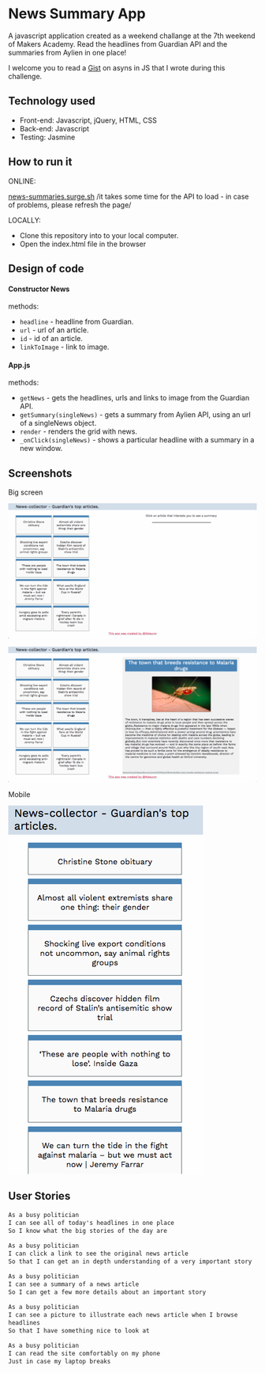 # News Summary App

A javascript application created as a weekend challange at the 7th weekend of Makers Academy. Read the headlines from Guardian API and the summaries from Aylien in one place!

I welcome you to read a [Gist](https://gist.github.com/Kotauror/618302fab7c851b63c98aa233db48d13) on asyns in JS that I wrote during this challenge.

## Technology used

* Front-end: Javascript, jQuery, HTML, CSS
* Back-end: Javascript
* Testing: Jasmine

## How to run it

ONLINE:

[news-summaries.surge.sh](https://news-summaries.surge.sh) /it takes some time for the API to load - in case of problems, please refresh the page/

LOCALLY:
* Clone this repository into to your local computer.
* Open the index.html file in the browser

## Design of code

#### Constructor News
methods:

* `headline` - headline from Guardian.
* `url` - url of an article.
* `id` - id of an article.
* `linkToImage` - link to image.

#### App.js

methods:
* `getNews` - gets the headlines, urls and links to image from the Guardian API.
* `getSummary(singleNews)` - gets a summary from Aylien API, using an url of a singleNews object.
* `render` - renders the grid with news.
* `_onClick(singleNews)` - shows a particular headline with a summary in a new window.

## Screenshots

Big screen

![See image](/public/1.png)

![See image](/public/2.png)

Mobile

![See image](/public/3.png)


## User Stories

```
As a busy politician
I can see all of today's headlines in one place
So I know what the big stories of the day are
```

```
As a busy politician
I can click a link to see the original news article
So that I can get an in depth understanding of a very important story
```

```
As a busy politician
I can see a summary of a news article
So I can get a few more details about an important story
```

```
As a busy politician
I can see a picture to illustrate each news article when I browse headlines
So that I have something nice to look at
```

```
As a busy politician
I can read the site comfortably on my phone
Just in case my laptop breaks
```

